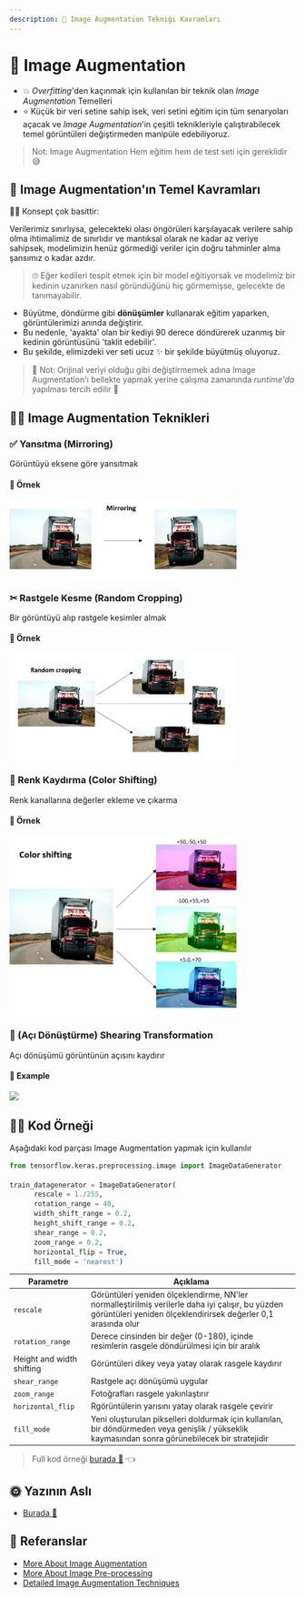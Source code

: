 ```yaml
---
description: 🤡 Image Augmentation Tekniği Kavramları
---
```


# 🤡 Image Augmentation
- 💥 _Overfitting_'den kaçınmak için kullanılan bir teknik olan _Image Augmentation_ Temelleri
- ⭐ Küçük bir veri setine sahip isek, veri setini eğitim için tüm senaryoları açacak ve _Image Augmentation_'in çeşitli teknikleriyle çalıştırabilecek temel görüntüleri değiştirmeden manipüle edebiliyoruz.

> Not: Image Augmentation Hem eğitim hem de test seti için gereklidir 😅

## 🚩 Image Augmentation'ın Temel Kavramları

👩‍🏫 Konsept çok basittir:

Verilerimiz sınırlıysa, gelecekteki olası öngörüleri karşılayacak verilere sahip olma ihtimalimiz de sınırlıdır ve mantıksal olarak ne kadar az veriye sahipsek, modelimizin henüz görmediği veriler için doğru tahminler alma şansımız o kadar azdır.

> 🙄 Eğer kedileri tespit etmek için bir model eğitiyorsak ve modelimiz bir kedinin uzanırken nasıl göründüğünü hiç görmemişse, gelecekte de tanımayabilir.

- Büyütme, döndürme gibi **dönüşümler** kullanarak eğitim yaparken, görüntülerimizi anında değiştirir. 
- Bu nedenle, 'ayakta' olan bir kediyi 90 derece döndürerek uzanmış bir kedinin görüntüsünü 'taklit edebilir'.
- Bu şekilde, elimizdeki ver seti ucuz ✨ bir şekilde büyütmüş oluyoruz.

> 🔎 Not: Orijinal veriyi olduğu gibi değiştirmemek adına Image Augmentation'ı bellekte yapmak yerine çalışma zamanında _runtime'da_ yapılması tercih edilir 🤔


## 🤸‍♀️ Image Augmentation Teknikleri
### ✅ Yansıtma (Mirroring) 
Görüntüyü eksene göre yansıtmak

#### 🚀 Örnek
<img src="../res/Mirroring.jpg" width="400"  />


### ✂ Rastgele Kesme (Random Cropping) 
Bir görüntüyü alıp rastgele kesimler almak

#### 🚀 Örnek
<img src="../res/Cropping.jpg" width="400"  />

### 🎨 Renk Kaydırma (Color Shifting) 
Renk kanallarına değerler ekleme ve çıkarma

#### 🚀 Örnek
<img src="../res/ColorShifting.jpg" width="400"  />


### 📐 (Açı Dönüştürme) Shearing Transformation
Açı dönüşümü görüntünün açısını kaydırır

#### 🚀 Example
<img src="../res/ShearingTransform.jpg" width="400"  />


## 👩‍💻 Kod Örneği

Aşağıdaki kod parçası Image Augmentation yapmak için kullanılır

```python
from tensorflow.keras.preprocessing.image import ImageDataGenerator

train_datagenerator = ImageDataGenerator(
      rescale = 1./255,
      rotation_range = 40,
      width_shift_range = 0.2,
      height_shift_range = 0.2,
      shear_range = 0.2,
      zoom_range = 0.2,
      horizontal_flip = True,
      fill_mode = 'nearest')
```

| Parametre       | Açıklama      |
| --------------- |---------------|
| `rescale` | Görüntüleri yeniden ölçeklendirme, NN'ler normalleştirilmiş verilerle daha iyi çalışır, bu yüzden görüntüleri yeniden ölçeklendirirsek değerler 0,1 arasında olur |
| `rotation_range` | Derece cinsinden bir değer (0-180), içinde resimlerin rasgele döndürülmesi için bir aralık |
| Height and width shifting |  Görüntüleri dikey veya yatay olarak rasgele kaydırır |
| `shear_range` | Rastgele açı dönüşümü uygular |
| `zoom_range` | Fotoğrafları rasgele yakınlaştırır |
| `horizontal_flip` | Rgörüntülerin yarısını yatay olarak rasgele çevirir |
|  `fill_mode` | Yeni oluşturulan pikselleri doldurmak için kullanılan, bir döndürmeden veya genişlik / yükseklik kaymasından sonra görünebilecek bir stratejidir |


> Full kod örneği [burada 🐾](./0-ImageAugmentation.ipynb) 👈

## 🌞 Yazının Aslı
- [Burada 🐾](https://dl.asmaamir.com/6-imageaugmentation)

## 🧐 Referanslar
* [More About Image Augmentation](https://github.com/keras-team/keras-preprocessing)
* [More About Image Pre-processing](https://keras.io/preprocessing/image/)
* [Detailed Image Augmentation Techniques](http://datahacker.rs/020-cnn-data-augmentations/)
